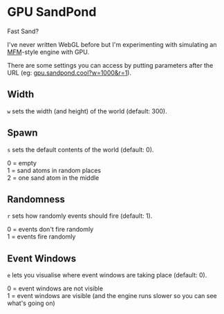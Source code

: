 # GPU SandPond
Fast Sand?

I've never written WebGL before but I'm experimenting with simulating an [MFM](https://github.com/DaveAckley/MFM)-style engine with GPU.

There are some settings you can access by putting parameters after the URL (eg: [gpu.sandpond.cool?w=1000&r=1](https://gpu.sandpond.cool?w=1000&r=1)).

## Width
`w` sets the width (and height) of the world (default: 300).

## Spawn
`s` sets the default contents of the world (default: 0).

0 = empty<br>
1 = sand atoms in random places<br>
2 = one sand atom in the middle

## Randomness
`r` sets how randomly events should fire (default: 1).

0 = events don't fire randomly<br>
1 = events fire randomly

## Event Windows
`e` lets you visualise where event windows are taking place (default: 0).

0 = event windows are not visible<br>
1 = event windows are visible (and the engine runs slower so you can see what's going on)
